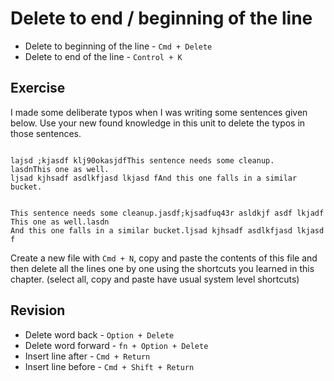# Delete to end / beginning of the line

- Delete to beginning of the line - `Cmd + Delete`
- Delete to end of the line - `Control + K`

## Exercise

I made some deliberate typos when I was writing some sentences given below.
Use your new found knowledge in this unit to delete the typos in those
sentences.

```

lajsd ;kjasdf klj90okasjdfThis sentence needs some cleanup.
lasdnThis one as well.
ljsad kjhsadf asdlkfjasd lkjasd fAnd this one falls in a similar bucket.

```

```

This sentence needs some cleanup.jasdf;kjsadfuq43r asldkjf asdf lkjadf
This one as well.lasdn
And this one falls in a similar bucket.ljsad kjhsadf asdlkfjasd lkjasd f

```

Create a new file with `Cmd + N`, copy and paste the contents of this file and
then delete all the lines one by one using the shortcuts you learned in this
chapter. (select all, copy and paste have usual system level shortcuts)

## Revision

- Delete word back - `Option + Delete`
- Delete word forward - `fn + Option + Delete`
- Insert line after - `Cmd + Return`
- Insert line before - `Cmd + Shift + Return`
